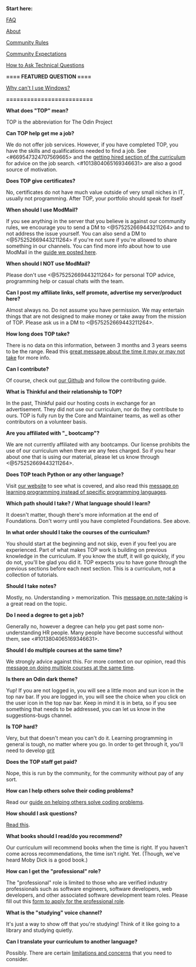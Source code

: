 **Start here:**

[FAQ](https://www.theodinproject.com/faq)

[About](https://www.theodinproject.com/about)

[Community Rules](https://www.theodinproject.com/community_rules)

[Community Expectations](https://www.theodinproject.com/community_expectations)

[How to Ask Technical Questions](https://www.theodinproject.com/how_to_ask)

**==== FEATURED QUESTION ====**

[Why can't I use Windows?](https://discord.com/channels/505093832157691914/690588860085960734/828714982253789215)

**=========================**


**What does "TOP" mean?**

TOP is the abbreviation for The Odin Project

**Can TOP help get me a job?**

We do not offer job services. However, if you have completed TOP, you have the skills and qualifications needed to find a job. See <#669547324707569665> and the [getting hired section of the curriculum](https://www.theodinproject.com/paths/full-stack-javascript/courses/getting-hired) for advice on the job search. <#1013804065169346631> are also a good source of motivation.

**Does TOP give certificates?**

No, certificates do not have much value outside of very small niches in IT, usually not programming. After TOP, your portfolio should speak for itself

**When should I use ModMail?**

If you see anything in the server that you believe is against our community rules, we encourage you to send a DM to <@575252669443211264> and to not address the issue yourself. You can also send a DM to <@575252669443211264> if you're not sure if you're allowed to share something in our channels. You can find more info about how to use ModMail in the [guide we posted here](https://discord.com/channels/505093832157691914/1059513837197459547/1082300847716835341).

**When should I NOT use ModMail?** 

Please don't use <@575252669443211264> for personal TOP advice, programming help or casual chats with the team.

**Can I post my affiliate links, self promote, advertise my server/product here?**

Almost always no. Do not assume you have permission. We may entertain things that are not designed to make money or take away from the mission of TOP. Please ask us in a DM to <@575252669443211264>.

**How long does TOP take?**

There is no data on this information, between 3 months and 3 years seems to be the range. Read this [great message about the time it may or may not take](https://discord.com/channels/505093832157691914/505093832157691916/765633002393829389) for more info.

**Can I contribute?**

Of course, check out [our Github](https://github.com/TheOdinProject) and follow the contributing guide.

**What is Thinkful and their relationship to TOP?**

In the past, Thinkful paid our hosting costs in exchange for an advertisement. They did not use our curriculum, nor do they contribute to ours. TOP is fully run by the Core and Maintainer teams, as well as other contributors on a volunteer basis.

**Are you affiliated with "_ bootcamp"?** 

We are not currently affiliated with any bootcamps. Our license prohibits the use of our curriculum when there are any fees charged. So if you hear about one that is using our material, please let us know through <@575252669443211264>.

**Does TOP teach Python or any other language?**

Visit [our website](https://www.theodinproject.com) to see what is covered, and also read this [message on learning programming instead of specific programming languages](https://discord.com/channels/505093832157691914/505093832157691916/739908597873508454).

**Which path should I take? / What language should I learn?**

It doesn't matter, though there's more information at the end of Foundations. Don't worry until you have completed Foundations. See above.

**In what order should I take the courses of the curriculum?** 

You should start at the beginning and not skip, even if you feel you are experienced. Part of what makes TOP work is building on previous knowledge in the curriculum. If you know the stuff, it will go quickly, if you do not, you'll be glad you did it. TOP expects you to have gone through the previous sections before each next section. This is a curriculum, not a collection of tutorials.

**Should I take notes?** 

Mostly, no. Understanding > memorization. This [message on note-taking](https://discord.com/channels/505093832157691914/505093832157691916/768161823366578176) is a great read on the topic.

**Do I need a degree to get a job?**

Generally no, however a degree can help you get past some non-understanding HR people. Many people have become successful without them, see <#1013804065169346631>.

**Should I do multiple courses at the same time?** 

We strongly advice against this. For more context on our opinion, read this [message on doing multiple courses at the same time](https://discord.com/channels/505093832157691914/505093832157691916/778727680438698055). 

**Is there an Odin dark theme?** 

Yup! If you are not logged in, you will see a little moon and sun icon in the top nav bar. If you are logged in, you will see the choice when you click on the user icon in the top nav bar. Keep in mind it is in beta, so if you see something that needs to be addressed, you can let us know in the suggestions-bugs channel. 

**Is TOP hard?** 

Very, but that doesn't mean you can't do it. Learning programming in general is tough, no matter where you go. In order to get through it, you'll need to develop [grit](https://www.ted.com/talks/angela_lee_duckworth_grit_the_power_of_passion_and_perseverance)

**Does the TOP staff get paid?** 

Nope, this is run by the community, for the community without pay of any sort. 

**How can I help others solve their coding problems?** 

Read our [guide on helping others solve coding problems](https://www.theodinproject.com/paths/foundations/courses/foundations/lessons/join-the-odin-community#how-to-help-others-solve-coding-problems). 

**How should I ask questions?**

[Read this](https://www.theodinproject.com/how_to_ask).

**What books should I read/do you recommend?** 

Our curriculum will recommend books when the time is right. If you haven't come across recommendations, the time isn't right. Yet. (Though, we've heard Moby Dick is a good book.) 

**How can I get the "professional" role?**

The "professional" role is limited to those who are verified industry professionals such as software engineers, software developers, web developers, and other associated software development team roles. Please fill out this [form to apply for the professional role](https://dyno.gg/form/ad2fdb2f).

**What is the "studying" voice channel?** 

It's just a way to show off that you're studying! Think of it like going to a library and studying quietly. 

**Can I translate your curriculum to another language?**

Possibly. There are certain [limitations and concerns](https://github.com/TheOdinProject/blog/wiki/What-about-translations-of-your-curriculum) that you need to consider.

